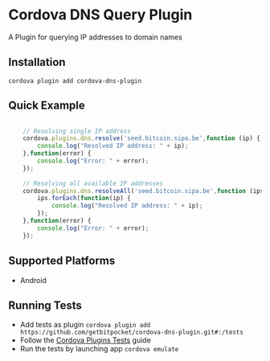 # Cordova DNS Query Plugin

A Plugin for querying IP addresses to domain names

## Installation

`cordova plugin add cordova-dns-plugin`

## Quick Example

```javascript

    // Resolving single IP address
    cordova.plugins.dns.resolve('seed.bitcoin.sipa.be',function (ip) {
        console.log("Resolved IP address: " + ip);    
    },function(error) {
        console.log("Error: " + error);
    });
    
    // Resolving all available IP addresses
    cordova.plugins.dns.resolveAll('seed.bitcoin.sipa.be',function (ips) {
        ips.forEach(function(ip) {
            console.log("Resolved IP address: " + ip);
        });    
    },function(error) {
        console.log("Error: " + error);
    });

```

## Supported Platforms

 - Android
 
## Running Tests

 - Add tests as plugin `cordova plugin add https://github.com/getbitpocket/cordova-dns-plugin.git#:/tests`
 - Follow the [Cordova Plugins Tests](https://github.com/apache/cordova-plugin-test-framework#running-plugin-tests) guide
 - Run the tests by launching app `cordova emulate`